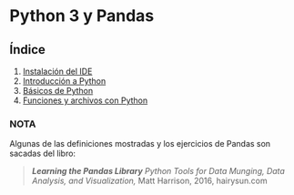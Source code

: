 # Python 3 y Pandas

## Índice

1. [Instalación del IDE](1.InstalacionDelIDE.md)
1. [Introducción a Python](2.IntroduccionAPython.md)
1. [Básicos de Python](3.BasicosDePython.md)
1. [Funciones y archivos con Python](4.FuncionesPython.md)

### NOTA

Algunas de las definiciones mostradas y los ejercicios de Pandas son sacadas del libro:
> **_Learning the Pandas Library_**
> *Python Tools for Data Munging, Data Analysis, and Visualization,*
> Matt Harrison, 2016, hairysun.com